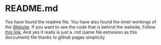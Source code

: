# README.md

You have found the readme file. You have also found the inner workings of the [Website](https://ath0rus.github.io/Projects). If you want to see the code that is behind the
website, Follow [this link](../gh-pages/index.md), And yes it really is just a .md (same file extnesion as this doccument) file thanks to github pages simplicity
